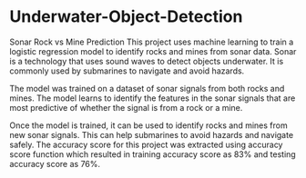 # Underwater-Object-Detection
Sonar Rock vs Mine Prediction
This project uses machine learning to train a logistic regression model to identify rocks and mines from sonar data. Sonar is a technology that uses sound waves to detect objects underwater. It is commonly used by submarines to navigate and avoid hazards.

The model was trained on a dataset of sonar signals from both rocks and mines. The model learns to identify the features in the sonar signals that are most predictive of whether the signal is from a rock or a mine.

Once the model is trained, it can be used to identify rocks and mines from new sonar signals. This can help submarines to avoid hazards and navigate safely.
 The accuracy score for this project was extracted using accuracy score function which resulted in training accuracy score as 83% and testing accuracy score as 76%.
